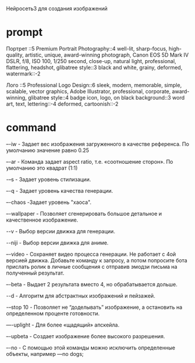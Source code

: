 Нейросеть3 для создания изображений

# prompt
Портрет
::5 Premium Portrait Photography::4 well-lit, sharp-focus, high-quality, artistic, unique, award-winning photograph, Canon EOS 5D Mark IV DSLR, f/8, ISO 100, 1/250 second, close-up, natural light, professional, flattering, headshot, glibatree style::3 black and white, grainy, deformed, watermark::-2

Лого
::5 Professional Logo Design::6 sleek, modern, memorable, simple, scalable, vector graphics, Adobe Illustrator, professional, corporate, award-winning, glibatree style::4 badge icon, logo, on black background::3 word art, text, lettering::-4 deformed, cartoonish::-2

# command
–-iw - Задает вес изображения загруженного в качестве референса. По умолчанию значение равно 0.25

–-ar - Команда задает aspect ratio, т.е. «соотношение сторон». По умолчанию это квадрат (1:1)

-–s - Задает уровень стилизации.

–-q - Задает уровень качества генерации.

–-chaos -Задает уровень "хаоса".

–-wallpaper - Позволяет сгенерировать большое детальное и качественное изображение.

--v - Выбор версии движка для генерации.

--niji - Выбор версии движка для аниме.

–-video - Сохраняет видео процесса генерации. Не работает с 4ой версией движка. Добавьте команду к запросу, а потом попросите бота прислать ролик в личные сообщения с отправив эмодзи письма на полученный результат.

–-beta - Выдает 2 результата вместо 4, но обрабатывается дольше.

--d - Алгоритм для абстрактных изображений и пейзажей.

-–stop 10 - Позволяет не “доделывать” изображение, а остановить на определенном проценте готовности.

—-uplight - Для более «щадящий» апскейла.

–-upbeta - Создает изображение более высокого разрешения.

–-no - С помощью этой команды можно исключить определенные объекты, например —no dogs;